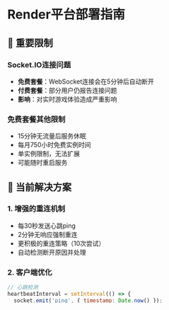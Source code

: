 # Render平台部署指南

## 🚨 重要限制

### Socket.IO连接问题
- **免费套餐**：WebSocket连接会在5分钟后自动断开
- **付费套餐**：部分用户仍报告连接问题
- **影响**：对实时游戏体验造成严重影响

### 免费套餐其他限制
- 15分钟无流量后服务休眠
- 每月750小时免费实例时间
- 单实例限制，无法扩展
- 可能随时重启服务

## 🔧 当前解决方案

### 1. 增强的重连机制
- 每30秒发送心跳ping
- 2分钟无响应强制重连
- 更积极的重连策略（10次尝试）
- 自动检测断开原因并处理

### 2. 客户端优化
```javascript
// 心跳检测
heartbeatInterval = setInterval(() => {
  socket.emit('ping', { timestamp: Date.now() });
}, 30000);

// 连接健康检查
connectionCheck = setInterval(() => {
  if (timeSinceLastHeartbeat > 120000) {
    socket.disconnect();
    reconnect();
  }
}, 10000);
```

### 3. 服务器端支持
```javascript
// 处理心跳
socket.on('ping', (data) => {
  socket.emit('pong', { 
    timestamp: Date.now(),
    clientTimestamp: data?.timestamp 
  });
});
```

## 📊 部署状态

### 当前配置
- Transport: Polling + WebSocket
- 重连尝试: 10次
- 重连延迟: 1-3秒
- 心跳间隔: 30秒

### 监控指标
- 连接稳定性: 需要观察
- 游戏体验: 可能有5分钟中断
- 用户反馈: 待收集

## 🎯 推荐的替代方案

### 1. Railway (推荐)
- 更好的WebSocket支持
- 无5分钟断开限制
- 免费套餐更宽松

### 2. Fly.io
- 优秀的实时应用支持
- 全球边缘部署
- 合理的免费额度

### 3. Heroku
- 成熟的平台
- 良好的Socket.IO支持
- 但免费套餐已取消

## 🚀 迁移建议

如果Render的连接问题持续存在，建议：

1. **短期**：继续使用当前的重连机制
2. **中期**：测试付费套餐是否解决问题
3. **长期**：考虑迁移到Railway或Fly.io

## 📝 部署步骤

### Render部署
1. 连接GitHub仓库
2. 选择Web Service
3. 设置构建命令: `npm run build`
4. 设置启动命令: `npm start`
5. 选择实例类型（免费或付费）

### 环境变量
```
NODE_ENV=production
PORT=10000
```

### 监控和调试
- 查看Render Dashboard日志
- 监控连接断开频率
- 收集用户反馈

## ⚠️ 注意事项

1. **游戏体验**：5分钟断开会影响游戏连续性
2. **用户体验**：需要向用户说明可能的连接中断
3. **备选方案**：准备好迁移到其他平台的计划

## 🔍 故障排除

### 常见问题
1. **连接频繁断开**：正常现象，重连机制会处理
2. **游戏状态丢失**：服务器会保持状态，重连后恢复
3. **性能问题**：考虑升级到付费套餐

### 调试工具
- 浏览器开发者工具网络面板
- Render Dashboard日志
- Socket.IO调试模式

---

**结论**：Render对于Socket.IO应用有明显限制，建议考虑其他平台以获得更好的实时游戏体验。 